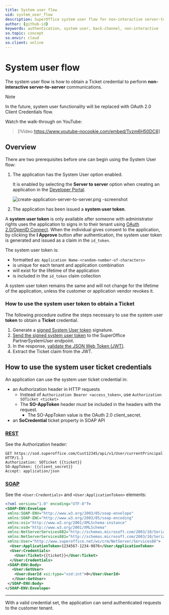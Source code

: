 ```yaml
---
title: System user flow
uid: system_user_flow
description: SuperOffice system user flow for non-interactive server-to-server communications
author: {github-id}
keywords: authentication, system user, back-channel, non-interactive
so.topic: concept
so.envir: cloud
so.client: online
---
```


<!-- markdownlint-disable-file MD051 -->
# System user flow

The system user flow is how to obtain a Ticket credential to perform **non-interactive server-to-server** communications.

> [!NOTE]
> In the future, system user functionality will be replaced with OAuth 2.0 Client Credentials flow.

Watch the walk-through on YouTube:

<!-- markdownlint-disable-next-line MD034 DOCSMD007 -->
> [!Video https://www.youtube-nocookie.com/embed/Tyzm6H50DC8]

## Overview

There are two prerequisites before one can begin using the System User flow:

1. The application has the System User option enabled.

   It is enabled by selecting the **Server to server** option when creating an application in the [Developer Portal][1].

   ![create-application-server-to-server.png -screenshot][img3]

2. The application has been issued a **system user token**.

A **system user token** is only available after someone with administrator rights uses the application to signs in to their tenant using [OAuth 2.0/OpenID Connect][10]. When the individual gives consent to the application, by clicking the **I Approve** button after authentication, the system user token is generated and issued as a claim in the `id_token`.

The system user token is:

* formatted as: `Application Name-<random-number-of-characters>`
* is unique for each tenant and application combination
* will exist for the lifetime of the application
* is included in the `id_token` claim collection

A system user token remains the same and will not change for the lifetime of the application, unless the customer or application vendor revokes it.

### How to use the system user token to obtain a Ticket

The following procedure outline the steps necessary to use the system user **token** to obtain a **Ticket** credential.

1. Generate a [signed System User token][11] signature.
1. [Send the signed system user token][8] to the SuperOffice PartnerSystemUser endpoint.
1. In the response, [validate the JSON Web Token (JWT)][3].
1. Extract the Ticket claim from the JWT.

## How to use the system user ticket credentials

An application can use the system user ticket credential in:

* an Authorization header in HTTP requests
  * Instead of `Authorization Bearer <access_token>`, use
    `Authorization SOTicket <ticket>`
  * The **SO-AppToken** header *must* be included in the headers with the request.
    * The SO-AppToken value is the OAuth 2.0 client_secret.
* an **SoCredential** ticket property in SOAP API

### [REST](#tab/rest)

See the Authorization header:

```http
GET https://sod.superoffice.com/Cust12345/api/v1/User/currentPrincipal HTTP/1.1
Authorization: SOTicket {{ticket}}
SO-AppToken: {{client_secret}}
Accept: application/json
```

### [SOAP](#tab/soap)

See the `<User:Credentials>` and `<User:ApplicationToken>` elements:

```xml
<?xml version="1.0" encoding="UTF-8"?>
<SOAP-ENV:Envelope
 xmlns:SOAP-ENV="http://www.w3.org/2003/05/soap-envelope"
 xmlns:SOAP-ENC="http://www.w3.org/2003/05/soap-encoding"
 xmlns:xsi="http://www.w3.org/2001/XMLSchema-instance"
 xmlns:xsd="http://www.w3.org/2001/XMLSchema"
 xmlns:NetServerServices882="http://schemas.microsoft.com/2003/10/Serialization/Arrays"
 xmlns:NetServerServices881="http://schemas.microsoft.com/2003/10/Serialization/"
 xmlns:User="http://www.superoffice.net/ws/crm/NetServer/Services88">
  <User:ApplicationToken>1234567-1234-9876</User:ApplicationToken>
  <User:Credentials>
    <User:Ticket>{{ticket}}</User:Ticket>
  </User:Credentials>
 <SOAP-ENV:Body>
   <User:GetUser>
    <User:UserId xsi:type="xsd:int">0</User:UserId>
   </User:GetUser>
 </SOAP-ENV:Body>
</SOAP-ENV:Envelope>
```

***

With a valid credential set, the application can send authenticated requests to the customer tenant.

<!-- Referenced links -->
[1]: ../../../../developer-portal/create-app/wizard/server-to-server-app.md
[3]: ../validate-security-tokens.md
[8]: get-system-user-ticket.md
[10]: ../sign-in-user/index.md
[11]: sign-system-user-token.md
<!-- Referenced images -->
[img3]: media/create-application-server-to-server.png
